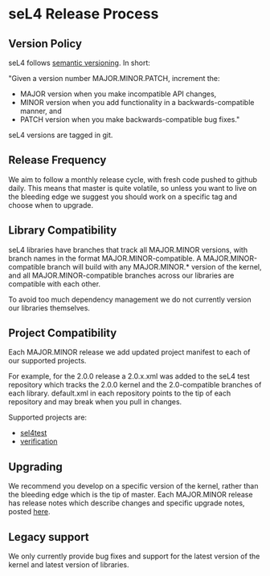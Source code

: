 # seL4 Release Process


## Version Policy


seL4 follows [semantic versioning](http://semver.org/). In
short:

"Given a version number MAJOR.MINOR.PATCH, increment the:

- MAJOR version when you make incompatible API changes,
- MINOR version when you add functionality in a backwards-compatible
      manner, and
- PATCH version when you make backwards-compatible bug fixes."

seL4 versions are tagged in git.

## Release Frequency


We aim to follow a monthly release cycle, with fresh code pushed to
github daily. This means that master is quite volatile, so unless you
want to live on the bleeding edge we suggest you should work on a
specific tag and choose when to upgrade.

## Library Compatibility


seL4 libraries have branches that track all MAJOR.MINOR versions, with
branch names in the format MAJOR.MINOR-compatible. A
MAJOR.MINOR-compatible branch will build with any MAJOR.MINOR.\* version
of the kernel, and all MAJOR.MINOR-compatible branches across our
libraries are compatible with each other.

To avoid too much dependency management we do not currently version our
libraries themselves.

## Project Compatibility


Each MAJOR.MINOR release we add updated project manifest to each of our
supported projects.

For example, for the 2.0.0 release a 2.0.x.xml was added to the seL4
test repository which tracks the 2.0.0 kernel and the 2.0-compatible
branches of each library. default.xml in each repository points to the
tip of each repository and may break when you pull in changes.

Supported projects are:

- [sel4test](https://github.com/seL4/sel4test-manifest)
- [verification](https://github.com/seL4/verification-manifest)

## Upgrading


We recommend you develop on a specific version of the kernel, rather
than the bleeding edge which is the tip of master. Each MAJOR.MINOR
release has release notes which describe changes and specific upgrade
notes, posted [here](/sel4_release).

## Legacy support


We only currently provide bug fixes and support for the latest version
of the kernel and latest version of libraries.

